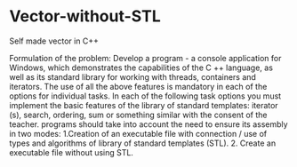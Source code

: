 # Vector-without-STL
Self made vector in C++

Formulation of the problem:
Develop a program - a console application for Windows, which demonstrates the capabilities of the C ++ language, as well as its standard library for working with threads, containers and iterators.
The use of all the above features is mandatory in each of the options for individual tasks. In each of the following task options you must implement the basic features of the library of standard templates: iterator (s), search, ordering, sum or something similar with the consent of the teacher. programs should take into account the need to ensure its assembly in two modes:
1.Creation of an executable file with connection / use of types and algorithms of library of standard templates (STL).
2. Create an executable file without using STL.
